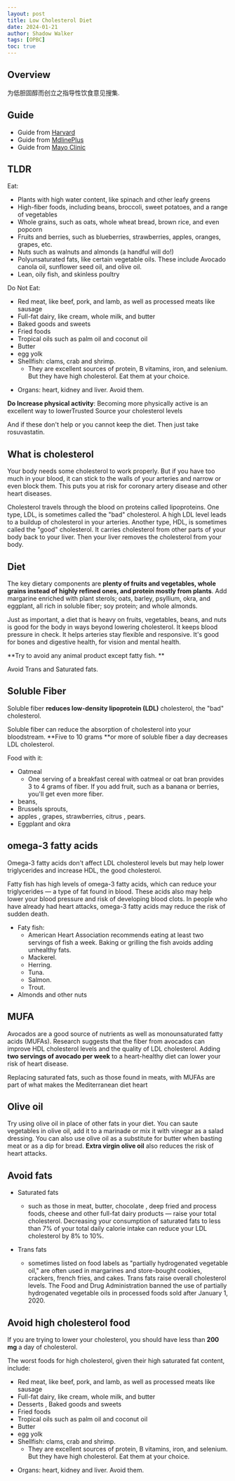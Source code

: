 ```yaml
---
layout: post
title: Low Cholesterol Diet
date: 2024-01-21
author: Shadow Walker
tags: [OPBC]
toc: true
---
```


## Overview

为低胆固醇而创立之指导性饮食意见搜集. 

## Guide

- Guide from [Harvard](https://www.health.harvard.edu/heart-health/11-foods-that-lower-cholesterol)
- Guide from [MdlinePlus](https://medlineplus.gov/howtolowercholesterolwithdiet.html)
- Guide from [Mayo Clinic](https://www.mayoclinic.org/diseases-conditions/high-blood-cholesterol/in-depth/cholesterol/art-20045192)

## TLDR

Eat:

* Plants with high water content, like spinach and other leafy greens
* High-fiber foods, including beans, broccoli, sweet potatoes, and a range of vegetables
* Whole grains, such as oats, whole wheat bread, brown rice, and even popcorn
* Fruits and berries, such as blueberries, strawberries, apples, oranges, grapes, etc.
* Nuts such as walnuts and almonds (a handful will do!)
* Polyunsaturated fats, like certain vegetable oils. These include Avocado canola oil, sunflower seed oil, and olive oil.
* Lean, oily fish, and skinless poultry


Do Not Eat:

* Red meat, like beef, pork, and lamb, as well as processed meats like sausage
* Full-fat dairy, like cream, whole milk, and butter
* Baked goods and sweets
* Fried foods
* Tropical oils such as palm oil and coconut oil
* Butter
* egg yolk
* Shellfish: clams, crab and shrimp. 
	- They are excellent sources of protein, B vitamins, iron, and selenium. But they have high cholesterol. Eat them at your choice. 
- Organs: heart, kidney and liver. Avoid them. 

**Do Increase physical activity**: Becoming more physically active is an excellent way to lowerTrusted Source your cholesterol levels

And if these don't help or you cannot keep the diet. Then just take rosuvastatin. 

## What is cholesterol

Your body needs some cholesterol to work properly. But if you have too much in your blood, it can stick to the walls of your arteries and narrow or even block them. This puts you at risk for coronary artery disease and other heart diseases.

Cholesterol travels through the blood on proteins called lipoproteins. One type, LDL, is sometimes called the "bad" cholesterol. A high LDL level leads to a buildup of cholesterol in your arteries. Another type, HDL, is sometimes called the "good" cholesterol. It carries cholesterol from other parts of your body back to your liver. Then your liver removes the cholesterol from your body.

## Diet

The key dietary components are **plenty of fruits and vegetables, whole grains instead of highly refined ones, and protein mostly from plants**. Add margarine enriched with plant sterols; oats, barley, psyllium, okra, and eggplant, all rich in soluble fiber; soy protein; and whole almonds.

Just as important, a diet that is heavy on fruits, vegetables, beans, and nuts is good for the body in ways beyond lowering cholesterol. It keeps blood pressure in check. It helps arteries stay flexible and responsive. It's good for bones and digestive health, for vision and mental health.

**Try to avoid any animal product except fatty fish. **

Avoid Trans and Saturated fats. 

## Soluble Fiber

Soluble fiber **reduces low-density lipoprotein (LDL)** cholesterol, the "bad" cholesterol.

Soluble fiber can reduce the absorption of cholesterol into your bloodstream. **Five to 10 grams **or more of soluble fiber a day decreases LDL cholesterol.

Food with it: 
- Oatmeal
	- One serving of a breakfast cereal with oatmeal or oat bran provides 3 to 4 grams of fiber. If you add fruit, such as a banana or berries, you'll get even more fiber.
- beans, 
- Brussels sprouts, 
- apples , grapes, strawberries, citrus , pears.
- Eggplant and okra


## omega-3 fatty acids

Omega-3 fatty acids don't affect LDL cholesterol levels but may help lower triglycerides and increase HDL, the good cholesterol.

Fatty fish has high levels of omega-3 fatty acids, which can reduce your triglycerides — a type of fat found in blood. These acids also may help lower your blood pressure and risk of developing blood clots. In people who have already had heart attacks, omega-3 fatty acids may reduce the risk of sudden death.


- Faty fish: 
	- American Heart Association recommends eating at least two servings of fish a week. Baking or grilling the fish avoids adding unhealthy fats.
	* Mackerel.
	* Herring.
	* Tuna.
	* Salmon.
	* Trout.
- Almonds and other nuts

## MUFA

Avocados are a good source of nutrients as well as monounsaturated fatty acids (MUFAs). Research suggests that the fiber from avocados can improve HDL cholesterol levels and the quality of LDL cholesterol. Adding **two servings of avocado per week** to a heart-healthy diet can lower your risk of heart disease.

Replacing saturated fats, such as those found in meats, with MUFAs are part of what makes the Mediterranean diet heart 

## Olive oil

Try using olive oil in place of other fats in your diet. You can saute vegetables in olive oil, add it to a marinade or mix it with vinegar as a salad dressing. You can also use olive oil as a substitute for butter when basting meat or as a dip for bread. **Extra virgin olive oil** also reduces the risk of heart attacks.

## Avoid fats

- Saturated fats 
	- such as those in meat, butter, chocolate , deep fried and process foods, cheese and other full-fat dairy products — raise your total cholesterol. Decreasing your consumption of saturated fats to less than 7% of your total daily calorie intake can reduce your LDL cholesterol by 8% to 10%.

- Trans fats
	- sometimes listed on food labels as "partially hydrogenated vegetable oil," are often used in margarines and store-bought cookies, crackers, french fries, and cakes. Trans fats raise overall cholesterol levels. The Food and Drug Administration banned the use of partially hydrogenated vegetable oils in processed foods sold after January 1, 2020.

## Avoid high cholesterol food

 If you are trying to lower your cholesterol, you should have less than **200 mg** a day of cholesterol.
 
The worst foods for high cholesterol, given their high saturated fat content, include: 
 
* Red meat, like beef, pork, and lamb, as well as processed meats like sausage
* Full-fat dairy, like cream, whole milk, and butter
* Desserts , Baked goods and sweets
* Fried foods
* Tropical oils such as palm oil and coconut oil
* Butter
* egg yolk
* Shellfish: clams, crab and shrimp. 
	- They are excellent sources of protein, B vitamins, iron, and selenium. But they have high cholesterol. Eat them at your choice. 
- Organs: heart, kidney and liver. Avoid them. 